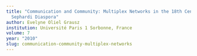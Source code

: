 ```yaml
---
title: "Communication and Community: Multiplex Networks in the 18th Century
  Sephardi Diaspora"
author: Evelyne Oliel Grausz
institution: Université Paris 1 Sorbonne, France
volume: 7
year: "2010"
slug: communication-community-multiplex-networks
---
```

